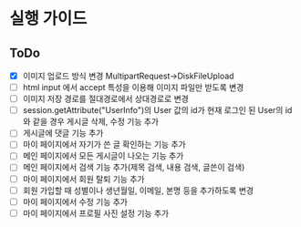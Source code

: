 # 실행 가이드

## ToDo

- [x] 이미지 업로드 방식 변경 MultipartRequest->DiskFileUpload
- [ ] html input 에서 accept 특성을 이용해 이미지 파일만 받도록 변경
- [ ] 이미지 저장 경로를 절대경로에서 상대경로로 변경
- [ ] session.getAttribute("UserInfo")의 User 값의 id가 현재 로그인 된 User의 id와 같을 경우 게시글 삭제, 수정 기능 추가
- [ ] 게시글에 댓글 기능 추가
- [ ] 마이 페이지에서 자기가 쓴 글 확인하는 기능 추가
- [ ] 메인 페이지에서 모든 게시글이 나오는 기능 추가
- [ ] 메인 페이지에서 검색 기능 추가(제목 검색, 내용 검색, 글쓴이 검색)
- [ ] 마이 페이지에서 회원 탈퇴 기능 추가
- [ ] 회원 가입할 때 성별이나 생년월일, 이메일, 본명 등을 추가하도록 변경
- [ ] 마이 페이지에서 수정 기능 추가
- [ ] 마이 페이지에서 프로필 사진 설정 기능 추가
